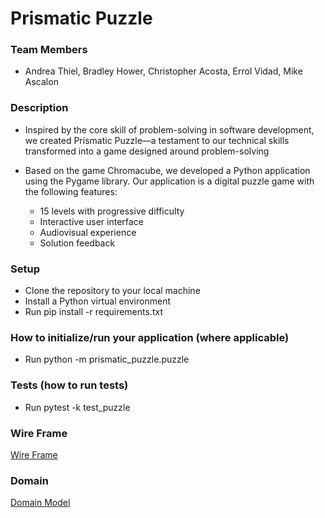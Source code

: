 # Prismatic Puzzle

### Team Members

- Andrea Thiel, Bradley Hower, Christopher Acosta, Errol Vidad, Mike Ascalon

### Description

- Inspired by the core skill of problem-solving in software development, we created Prismatic Puzzle—a testament to our technical skills transformed into a game designed around problem-solving 

- Based on the game Chromacube, we developed a Python application using the Pygame library. Our application is a digital puzzle game with the following features: 
    - 15 levels with progressive difficulty 
    - Interactive user interface 
    - Audiovisual experience 
    - Solution feedback

### Setup

- Clone the repository to your local machine
- Install a Python virtual environment
- Run pip install -r requirements.txt

### How to initialize/run your application (where applicable)

- Run python -m prismatic_puzzle.puzzle

### Tests (how to run tests)

- Run pytest -k test_puzzle

### Wire Frame

[Wire Frame](./supporting-docs/Prismatic%20Puzzle%20Wire%20Frame.png)

### Domain

[Domain Model](./supporting-docs/Domain%20Model.png)

